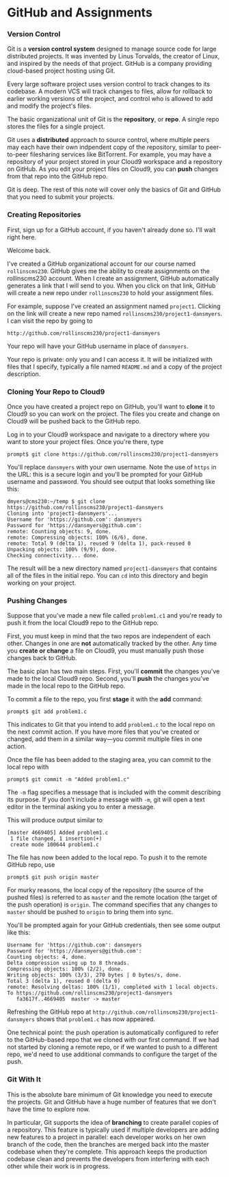# GitHub and Assignments

### Version Control

Git is a **version control system** designed to manage source code for large distributed projects. It was invented by Linus Torvalds, the creator of Linux, and inspired by the needs of that project. GitHub is a company providing cloud-based project hosting using Git.

Every large software project uses version control to track changes to its codebase. A modern VCS will track changes to files, allow for rollback to earlier working versions of the project, and control who is allowed to add and modify the project's files.

The basic organizational unit of Git is the **repository**, or **repo**. A single repo stores the files for a single project.

Git uses a **distributed** approach to source control, where multiple peers may each have their own indpendent copy of the repository, similar to peer-to-peer filesharing services like BitTorrent. For example, you may have a repository of your project stored in your Cloud9 workspace and a repository on GitHub. As you edit your project files on Cloud9, you can **push** changes from that repo into the GitHub repo.

Git is deep. The rest of this note will cover only the basics of Git and GitHub that you need to submit your projects.

### Creating Repositories

First, sign up for a GitHub account, if you haven't already done so. I'll wait right here.

Welcome back.

I've created a GitHub organizational account for our course named `rollinscms230`. GitHub gives me the ability to create assignments on the rollinscms230 account. When I create an assignment, GitHub automatically generates a link that I will send to you. When you click on that link, GitHub will create a new repo under `rollinscms230` to hold your assignment files.

For example, suppose I've created an assignment named `project1`. Clicking on the link will create a new repo named `rollinscms230/project1-dansmyers`. I can visit the repo by going to 

```
http://github.com/rollinscms230/project1-dansmyers
```

Your repo will have your GitHub username in place of `dansmyers`.

Your repo is private: only you and I can access it. It will be initialized with files that I specify, typically a file named `README.md` and a copy of the project description.

### Cloning Your Repo to Cloud9

Once you have created a project repo on GitHub, you'll want to **clone** it to Cloud9 so you can work on the project. The files you create and change on Cloud9 will be pushed back to the GitHub repo.

Log in to your Cloud9 workspace and navigate to a directory where you want to store your project files. Once you're there, type

```
prompt$ git clone https://github.com/rollinscms230/project1-dansmyers
```

You'll replace `dansmyers` with your own username. Note the use of `https` in the URL: this is a secure login and you'll be prompted for your GitHub username and password. You should see output that looks something like this:

```
dmyers@cms230:~/temp $ git clone https://github.com/rollinscms230/project1-dansmyers
Cloning into 'project1-dansmyers'...
Username for 'https://github.com': dansmyers
Password for 'https://dansmyers@github.com': 
remote: Counting objects: 9, done.
remote: Compressing objects: 100% (6/6), done.
remote: Total 9 (delta 1), reused 9 (delta 1), pack-reused 0
Unpacking objects: 100% (9/9), done.
Checking connectivity... done.
```

The result will be a new directory named `project1-dansmyers` that contains all of the files in the initial repo. You can `cd` into this directory and begin working on your project.

### Pushing Changes

Suppose that you've made a new file called `problem1.c1` and you're ready to push it from the local Cloud9 repo to the GitHub repo.

First, you must keep in mind that the two repos are independent of each other. Changes in one are **not** automatically tracked by the other. Any time you **create or change** a file on Cloud9, you must manually push those changes back to GitHub.

The basic plan has two main steps. First, you'll **commit** the changes you've made to the local Cloud9 repo. Second, you'll **push** the changes you've made in the local repo to the GitHub repo.

To commit a file to the repo, you first **stage** it with the **add** command:

```
prompt$ git add problem1.c
```

This indicates to Git that you intend to add `problem1.c` to the local repo on the next commit action. If you have more files that you've created or changed, add them in a similar way&mdash;you commit multiple files in one action.

Once the file has been added to the staging area, you can commit to the local repo with

```
prompt$ git commit -m "Added problem1.c"
```

The `-m` flag specifies a message that is included with the commit describing its purpose. If you don't include a message with `-m`, git will open a text editor in the terminal asking you to enter a message.

This will produce output similar to

```
[master 4669405] Added problem1.c
 1 file changed, 1 insertion(+)
 create mode 100644 problem1.c
 ```
 
 The file has now been added to the local repo. To push it to the remote GitHub repo, use
 
 ```
 prompt$ git push origin master
 ```
 
For murky reasons, the local copy of the repository (the source of the pushed files) is referred to as `master` and the remote location (the target of the push operation) is `origin`. The command specifies that any changes to `master` should be pushed to `origin` to bring them into sync.

You'll be prompted again for your GitHub credentials, then see some output like this:

```
Username for 'https://github.com': dansmyers
Password for 'https://dansmyers@github.com': 
Counting objects: 4, done.
Delta compression using up to 8 threads.
Compressing objects: 100% (2/2), done.
Writing objects: 100% (3/3), 270 bytes | 0 bytes/s, done.
Total 3 (delta 1), reused 0 (delta 0)
remote: Resolving deltas: 100% (1/1), completed with 1 local objects.
To https://github.com/rollinscms230/project1-dansmyers
   fa3617f..4669405  master -> master
```

Refreshing the GitHub repo at `http://github.com/rollinscms230/project1-dansmyers` shows that `problem1.c` has now appeared.

One technical point: the push operation is automatically configured to refer to the GitHub-based repo that we cloned with our first command. If we had not started by cloning a remote repo, or if we wanted to push to a different repo, we'd need to use additional commands to configure the target of the push.

### Git With It

This is the absolute bare minimum of Git knowledge you need to execute the projects. Git and GitHub have a huge number of features that we don't have the time to explore now. 

In particular, Git supports the idea of **branching** to create parallel copies of a repository. This feature is typically used if multiple developers are adding new features to a project in parallel: each developer works on her own branch of the code, then the branches are merged back into the master codebase when they're complete. This approach keeps the production codebase clean and prevents the developers from interfering with each other while their work is in progress.
